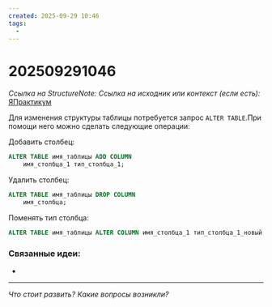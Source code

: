```yaml
---
created: 2025-09-29 10:46
tags:
  -
---
```

# 202509291046
*Ссылка на StructureNote:*
*Ссылка на исходник или контекст (если есть):* [ЯПрактикум](https://practicum.yandex.ru/trainer/backend-nodejs/lesson/709f6080-e898-4bfb-87af-957662575c1a/)

Для изменения структуры таблицы потребуется запрос `ALTER TABLE`.При помощи него можно сделать следующие операции:

Добавить столбец:
```SQL
ALTER TABLE имя_таблицы ADD COLUMN
    имя_столбца_1 тип_столбца_1;
```

Удалить столбец:
```sql
ALTER TABLE имя_таблицы DROP COLUMN
    имя_столбца;
```
Поменять тип столбца:
```sql
ALTER TABLE имя_таблицы ALTER COLUMN имя_столбца_1 тип_столбца_1_новый;
```


### Связанные идеи:
* 
---

*Что стоит развить? Какие вопросы возникли?*